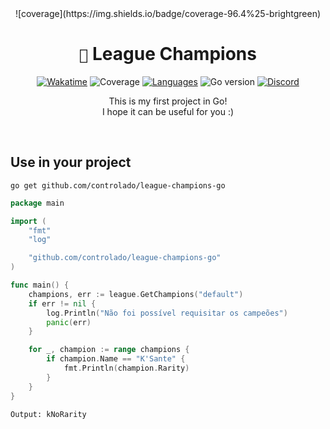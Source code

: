<div align=center> 
![coverage](https://img.shields.io/badge/coverage-96.4%25-brightgreen)

# `🔎` League Champions <br>

[![Wakatime](https://wakatime.com/badge/github/controlado/league-champions-go.svg)](https://wakatime.com/badge/github/controlado/league-champions-go)
![Coverage](https://img.shields.io/badge/Coverage-96.4%25-blue)
[![Languages](https://img.shields.io/badge/Documentation-gray)](https://pkg.go.dev/github.com/controlado/league-champions-go)
![Go version](https://img.shields.io/github/go-mod/go-version/controlado/league-champions-go?color=blue)
[![Discord](https://img.shields.io/badge/Discord-%235865F2.svg?style=flat&logo=discord&logoColor=white&color=blue)](https://discordapp.com/users/854886148455399436)

This is my first project in Go! <br>
I hope it can be useful for you :)

</div>
<br>

## Use in your project

    go get github.com/controlado/league-champions-go

```go
package main

import (
	"fmt"
	"log"

	"github.com/controlado/league-champions-go"
)

func main() {
	champions, err := league.GetChampions("default")
	if err != nil {
		log.Println("Não foi possível requisitar os campeões")
		panic(err)
	}

	for _, champion := range champions {
		if champion.Name == "K'Sante" {
			fmt.Println(champion.Rarity)
		}
	}
}
```

    Output: kNoRarity

